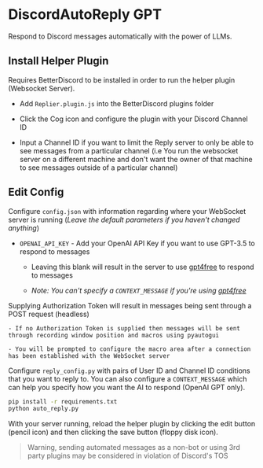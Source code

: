 # DiscordAutoReply GPT
Respond to Discord messages automatically with the power of LLMs.

## Install Helper Plugin
Requires BetterDiscord to be installed in order to run the helper plugin (Websocket Server).
- Add `Replier.plugin.js` into the BetterDiscord plugins folder

- Click the Cog icon and configure the plugin with your Discord Channel ID

- Input a Channel ID if you want to limit the Reply server to only be able to see messages from a particular channel (i.e You run the websocket server on a different machine and don't want the owner of that machine to see messages outside of a particular channel)

## Edit Config
Configure `config.json` with information regarding where your WebSocket server is running (*Leave the default parameters if you haven't changed anything*)
- `OPENAI_API_KEY` - Add your OpenAI API Key if you want to use GPT-3.5 to respond to messages

    - Leaving this blank will result in the server to use [gpt4free](https://github.com/xtekky/gpt4free) to respond to messages

    - *Note: You can't specify a `CONTEXT_MESSAGE` if you're using [gpt4free](https://github.com/xtekky/gpt4free)*

Supplying Authorization Token will result in messages being sent through a POST request (headless)

    - If no Authorization Token is supplied then messages will be sent through recording window position and macros using pyautogui

    - You will be prompted to configure the macro area after a connection has been established with the WebSocket server

Configure `reply_config.py` with pairs of User ID and Channel ID conditions that you want to reply to. You can also configure a `CONTEXT_MESSAGE` which can help you specify how you want the AI to respond (OpenAI GPT only).

```bash
pip install -r requirements.txt
python auto_reply.py
```
With your server running, reload the helper plugin by clicking the edit button (pencil icon) and then clicking the save button (floppy disk icon).

> Warning, sending automated messages as a non-bot or using 3rd party plugins may be considered in violation of Discord's TOS
